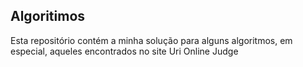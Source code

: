 <h2>Algoritimos</h2>
<p>Esta repositório contém a minha solução para alguns algoritmos, em especial, aqueles encontrados no site Uri Online Judge</p>